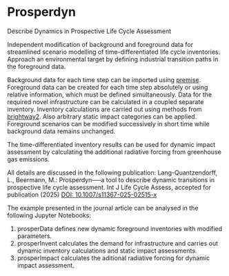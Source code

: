 # Prosperdyn
Describe Dynamics in Prospective Life Cycle Assessment

Independent modification of background and foreground data for streamlined scenario modelling of time-differentiated life cycle inventories. Approach an environmental target by defining industrial transition paths in the foreground data.

Background data for each time step can be imported using [premise](https://github.com/polca/premise). Foreground data can be created for each time step absolutely or using relative information, which must be defined simultaneously. Data for the required novel infrastructure can be calculated in a coupled separate inventory. Inventory calculations are carried out using methods from [brightway2](https://github.com/brightway-lca/brightway2). Also arbitrary static impact categories can be applied. Foreground scenarios can be modified successively in short time while background data remains unchanged.

The time-differentiated inventory results can be used for dynamic impact assessment by calculating the additional radiative forcing from greenhouse gas emissions.

All details are discussed in the following publication:
Lang-Quantzendorff, L., Beermann, M.: Prosperdyn—–a tool to describe dynamic transitions in prospective life cycle assessment. Int J Life Cycle Assess, accepted for publication (2025) 
[DOI: 10.1007/s11367-025-02515-x](https://doi.org/10.1007/s11367-025-02515-x)

The example presented in the journal article can be analysed in the following Jupyter Notebooks:
1. prosperData defines new dynamic foreground inventories with modified parameters.
2. prosperInvent calculates the demand for infrastructure and carries out dynamic inventory calculations and static impact assessments.
3. prosperImpact calculates the aditional radiative forcing for dynamic impact assessment.
